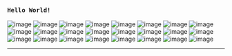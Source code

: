 ### `Hello World!`

![image](https://github.com/MeganeKickouama/MeganeKickouama/assets/98486075/c25f0d27-abcf-4ead-976a-c9af9c2ef440)
![image](https://github.com/MeganeKickouama/MeganeKickouama/assets/98486075/e06e367a-5c78-4199-8875-1a635f056e83)
![image](https://github.com/MeganeKickouama/MeganeKickouama/assets/98486075/0085dcfd-b5c1-48cc-a505-0a9236168a22)
![image](https://github.com/MeganeKickouama/MeganeKickouama/assets/98486075/22aba837-33da-492f-8f41-c9a70442c6ee)
![image](https://github.com/MeganeKickouama/MeganeKickouama/assets/98486075/9aeed7fe-3c2a-4f97-83b7-5e7ff51043b4)
![image](https://github.com/MeganeKickouama/MeganeKickouama/assets/98486075/982671f2-3fe4-4dd1-a978-ad25d2e09aad)
![image](https://github.com/MeganeKickouama/MeganeKickouama/assets/98486075/5f2558e9-b223-4b84-815e-5e8d94e7fa2e)
![image](https://github.com/MeganeKickouama/MeganeKickouama/assets/98486075/9f2b6355-274f-4bfc-9301-d618c598d679)
![image](https://github.com/MeganeKickouama/MeganeKickouama/assets/98486075/4181f570-3d01-4513-9b5c-bc9d3c8838df)
![image](https://github.com/MeganeKickouama/MeganeKickouama/assets/98486075/d083a53e-e9c7-4944-9ca9-1a674f11bd0d)
![image](https://github.com/MeganeKickouama/MeganeKickouama/assets/98486075/33f7d62c-1114-4667-8ea3-7cdd796e88da)
![image](https://github.com/MeganeKickouama/MeganeKickouama/assets/98486075/56e512ba-d60e-48fe-bd33-9808ddc63579)
![image](https://github.com/MeganeKickouama/MeganeKickouama/assets/98486075/13beb021-908c-41bd-b6b4-e4e7174d8fca)
![image](https://github.com/MeganeKickouama/MeganeKickouama/assets/98486075/a4874139-061a-41ca-93b3-1cf30d5a380c)
![image](https://github.com/MeganeKickouama/MeganeKickouama/assets/98486075/3d869114-161d-46a8-81ba-28c580cc0012)
![image](https://github.com/MeganeKickouama/MeganeKickouama/assets/98486075/49b86c62-a0c4-449b-86c5-2e981bedfecb)
![image](https://github.com/MeganeKickouama/MeganeKickouama/assets/98486075/a39a8a0e-c63b-4a7c-9f07-123f07fba88b)
![image](https://github.com/MeganeKickouama/MeganeKickouama/assets/98486075/949f1b10-4fed-4090-8c06-eb9a67787648)
![image](https://github.com/MeganeKickouama/MeganeKickouama/assets/98486075/2851beb3-57a3-4c1e-8e3a-aa1630178288)
![image](https://github.com/MeganeKickouama/MeganeKickouama/assets/98486075/7f957674-8d77-417d-8676-19ee12001981)
![image](https://github.com/MeganeKickouama/MeganeKickouama/assets/98486075/fb60ded1-a6e7-449c-ac35-e451113c0d63)
![image](https://github.com/MeganeKickouama/MeganeKickouama/assets/98486075/0771cc94-5b43-4928-b232-67c9485f13d9)
![image](https://github.com/MeganeKickouama/MeganeKickouama/assets/98486075/19639924-6b02-45ad-8b04-a05b4c2f9dd2)
![image](https://github.com/MeganeKickouama/MeganeKickouama/assets/98486075/984f883b-8ecf-4882-9181-c5964e8ed104)























---
<!--
**MeganeKickouama/MeganeKickouama** is a ✨ _special_ ✨ repository because its `README.md` (this file) appears on your GitHub profile.

Here are some ideas to get you started:

- 🔭 I’m currently working on ...
- 🌱 I’m currently learning ...
- 👯 I’m looking to collaborate on ...
- 🤔 I’m looking for help with ...
- 💬 Ask me about ...
- 📫 How to reach me: ...
- 😄 Pronouns: ...
- ⚡ Fun fact: ...
-->


